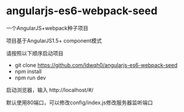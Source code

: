 # angularjs-es6-webpack-seed

一个AngularJS+webpack种子项目

项目基于AngularJS1.5+ component模式

请按照以下顺序启动项目
* git clone https://github.com/ldwqh0/angularjs-es6-webpack-seed
* npm install
* npm run dev

启动浏览器，输入 http://localhost/#/

默认使用80端口，可以修改config/index.js修改服务器监听端口

